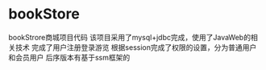 # bookStore
bookStrore商城项目代码
该项目采用了mysql+jdbc完成，使用了JavaWeb的相关技术
完成了用户注册登录游览
根据session完成了权限的设置，分为普通用户和会员用户
后序版本有基于ssm框架的
